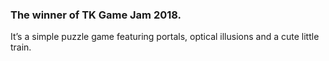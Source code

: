 ### The winner of TK Game Jam 2018.

It’s a simple puzzle game featuring portals, optical illusions and a cute little train.